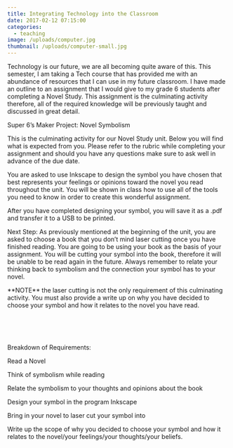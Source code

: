 ```yaml
---
title: Integrating Technology into the Classroom
date: 2017-02-12 07:15:00
categories:
  - teaching
image: /uploads/computer.jpg
thumbnail: /uploads/computer-small.jpg
---
```



Technology is our future, we are all becoming quite aware of this. This semester, I am taking a Tech course that has provided me with an abundance of resources that I can use in my future classroom. I have made an outline to an assignment that I would give to my grade 6 students after completing a Novel Study. This assignment is the culminating activity therefore, all of the required knowledge will be previously taught and discussed in great detail.&nbsp;

Super 6’s Maker Project: Novel Symbolism

This is the culminating activity for our Novel Study unit. Below you will find what is expected from you. Please refer to the rubric while completing your assignment and should you have any questions make sure to ask well in advance of the due date.

You are asked to use Inkscape to design the symbol you have chosen that best represents your feelings or opinions toward the novel you read throughout the unit. You will be shown in class how to use all of the tools you need to know in order to create this wonderful assignment.

After you have completed designing your symbol, you will save it as a .pdf and transfer it to a USB to be printed.

Next Step: As previously mentioned at the beginning of the unit, you are asked to choose a book that you don’t mind laser cutting once you have finished reading. You are going to be using your book as the basis of your assignment. You will be cutting your symbol into the book, therefore it will be unable to be read again in the future. Always remember to relate your thinking back to symbolism and the connection your symbol has to your novel.

\*\*NOTE\*\* the laser cutting is not the only requirement of this culminating activity. You must also provide a write up on why you have decided to choose your symbol and how it relates to the novel you have read.

<br>
<br>&nbsp;

Breakdown of Requirements:

Read a Novel

Think of symbolism while reading

Relate the symbolism to your thoughts and opinions about the book

Design your symbol in the program Inkscape

Bring in your novel to laser cut your symbol into

Write up the scope of why you decided to choose your symbol and how it relates to the novel/your feelings/your thoughts/your beliefs.